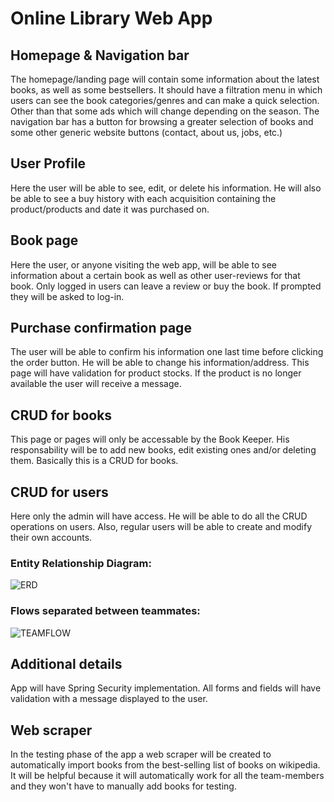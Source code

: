 # Online Library Web App

## Homepage & Navigation bar
The homepage/landing page will contain some information about the latest books, as well as some bestsellers. It should have a filtration menu in which users can see the book categories/genres and can make a quick selection. Other than that some ads which will change depending on the season. 
The navigation bar has a button for browsing a greater selection of books and some other generic website buttons (contact, about us, jobs, etc.)

## User Profile
Here the user will be able to see, edit, or delete his information. He will also be able to see a buy history with each acquisition containing the product/products and date it was purchased on. 

## Book page
Here the user, or anyone visiting the web app, will be able to see information about a certain book as well as other user-reviews for that book. Only logged in users can leave a review or buy the book. If prompted they will be asked to log-in. 

## Purchase confirmation page
The user will be able to confirm his information one last time before clicking the order button. He will be able to change his information/address. This page will have validation for product stocks. If the product is no longer available the user will receive a message.

## CRUD for books
This page or pages will only be accessable by the Book Keeper. His responsability will be to add new books, edit existing ones and/or deleting them. Basically this is a CRUD for books.

## CRUD for users 
Here only the admin will have access. He will be able to do all the CRUD operations on users. Also, regular users will be able to create and modify their own accounts.

### Entity Relationship Diagram:
![ERD](https://i.imgur.com/zCyJtup.png)

### Flows separated between teammates:
![TEAMFLOW](https://i.imgur.com/t7yTjv0.png)

## Additional details
App will have Spring Security implementation. All forms and fields will have validation with a message displayed to the user.

## Web scraper
In the testing phase of the app a web scraper will be created to automatically import books from the best-selling list of books on wikipedia. It will be helpful because it will automatically work for all the team-members and they won't have to manually add books for testing.
